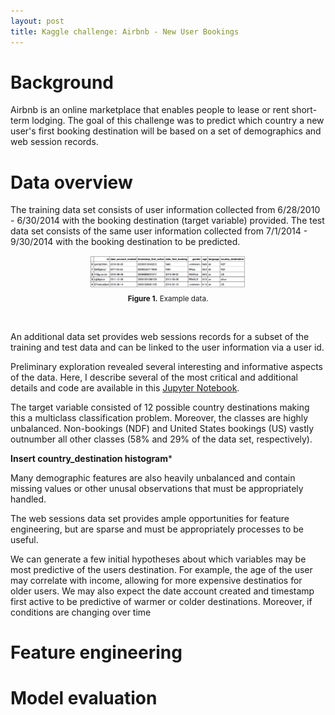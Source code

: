 ```yaml
---
layout: post
title: Kaggle challenge: Airbnb - New User Bookings 
---
```


# Background

Airbnb is an online marketplace that enables people to lease or rent short-term lodging.  The goal of this challenge was to predict which country a new user's first booking destination will be based on a set of demographics and web session records.

# Data overview

The training data set consists of user information collected from 6/28/2010 - 6/30/2014 with the booking destination (target variable) provided.  The test data set consists of the same user information collected from 7/1/2014 - 9/30/2014 with the booking destination to be predicted.  

<p align="center">
    <img src="images/airbnb_user_data.png" width=50% /><br>
    <sub><b>Figure 1.</b> Example data.</sub>
</p>
<br>

An additional data set provides web sessions records for a subset of the training and test data and can be linked to the user information via a user id.  

   



Preliminary exploration revealed several interesting and informative aspects of the data.  Here, I describe several of the most critical and additional details and code are available in this [Jupyter Notebook](link).

The target variable consisted of 12 possible country destinations making this a multiclass classification problem.  Moreover, the classes are highly unbalanced.  Non-bookings (NDF) and United States bookings (US) vastly outnumber all other classes (58% and 29% of the data set, respectively).  

****Insert country_destination histogram*****


Many demographic features are also heavily unbalanced and contain missing values or other unusal observations that must be appropriately handled.

The web sessions data set provides ample opportunities for feature engineering, but are sparse and must be appropriately processes to be useful.  

We can generate a few initial hypotheses about which variables may be most predictive of the users destination.  For example, the age of the user may correlate with income, allowing for more expensive destinatios for older users.  We may also expect the date account created and timestamp first active to be predictive of warmer or colder destinations.  Moreover, if conditions are changing over time

# Feature engineering





# Model evaluation


